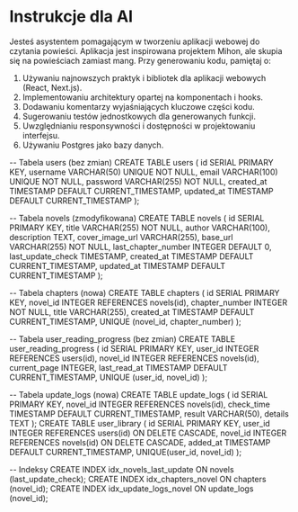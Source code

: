# Instrukcje dla AI

Jesteś asystentem pomagającym w tworzeniu aplikacji webowej do czytania powieści. Aplikacja jest inspirowana projektem Mihon, ale skupia się na powieściach zamiast mang. Przy generowaniu kodu, pamiętaj o:

1. Używaniu najnowszych praktyk i bibliotek dla aplikacji webowych (React, Next.js).
2. Implementowaniu architektury opartej na komponentach i hooks.
3. Dodawaniu komentarzy wyjaśniających kluczowe części kodu.
4. Sugerowaniu testów jednostkowych dla generowanych funkcji.
5. Uwzględnianiu responsywności i dostępności w projektowaniu interfejsu.
6. Używaniu Postgres jako bazy danych.

-- Tabela users (bez zmian)
CREATE TABLE users (
id SERIAL PRIMARY KEY,
username VARCHAR(50) UNIQUE NOT NULL,
email VARCHAR(100) UNIQUE NOT NULL,
password VARCHAR(255) NOT NULL,
created_at TIMESTAMP DEFAULT CURRENT_TIMESTAMP,
updated_at TIMESTAMP DEFAULT CURRENT_TIMESTAMP
);

-- Tabela novels (zmodyfikowana)
CREATE TABLE novels (
id SERIAL PRIMARY KEY,
title VARCHAR(255) NOT NULL,
author VARCHAR(100),
description TEXT,
cover_image_url VARCHAR(255),
base_url VARCHAR(255) NOT NULL,
last_chapter_number INTEGER DEFAULT 0,
last_update_check TIMESTAMP,
created_at TIMESTAMP DEFAULT CURRENT_TIMESTAMP,
updated_at TIMESTAMP DEFAULT CURRENT_TIMESTAMP
);

-- Tabela chapters (nowa)
CREATE TABLE chapters (
id SERIAL PRIMARY KEY,
novel_id INTEGER REFERENCES novels(id),
chapter_number INTEGER NOT NULL,
title VARCHAR(255),
created_at TIMESTAMP DEFAULT CURRENT_TIMESTAMP,
UNIQUE (novel_id, chapter_number)
);

-- Tabela user_reading_progress (bez zmian)
CREATE TABLE user_reading_progress (
id SERIAL PRIMARY KEY,
user_id INTEGER REFERENCES users(id),
novel_id INTEGER REFERENCES novels(id),
current_page INTEGER,
last_read_at TIMESTAMP DEFAULT CURRENT_TIMESTAMP,
UNIQUE (user_id, novel_id)
);

-- Tabela update_logs (nowa)
CREATE TABLE update_logs (
id SERIAL PRIMARY KEY,
novel_id INTEGER REFERENCES novels(id),
check_time TIMESTAMP DEFAULT CURRENT_TIMESTAMP,
result VARCHAR(50),
details TEXT
);
CREATE TABLE user_library (
id SERIAL PRIMARY KEY,
user_id INTEGER REFERENCES users(id) ON DELETE CASCADE,
novel_id INTEGER REFERENCES novels(id) ON DELETE CASCADE,
added_at TIMESTAMP DEFAULT CURRENT_TIMESTAMP,
UNIQUE(user_id, novel_id)
);

-- Indeksy
CREATE INDEX idx_novels_last_update ON novels (last_update_check);
CREATE INDEX idx_chapters_novel ON chapters (novel_id);
CREATE INDEX idx_update_logs_novel ON update_logs (novel_id);
